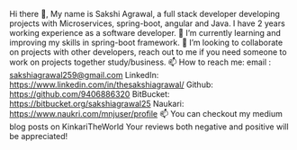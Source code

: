 Hi there 👋,
My name is Sakshi Agrawal, a full stack developer developing projects with  Microservices, spring-boot, angular and Java. I have 2 years working experience as a software developer.
	 🔭 I’m currently learning and improving my skills in spring-boot framework.
	 👯 I’m looking to collaborate on projects with other developers, reach out to me if you need someone to work on projects together study/business.
	 📫 How to reach me: 
	    email : 
	        sakshiagrawal259@gmail.com
	    LinkedIn:
	        https://www.linkedin.com/in/thesakshiagrawal/
	    Github:
	        https://github.com/9406886320
      BitBucket:
          https://bitbucket.org/sakshiagrawal25
      Naukari:
          https://www.naukri.com/mnjuser/profile
  📫 You can checkout my medium blog posts on KinkariTheWorld Your reviews both negative and positive will be appreciated!
